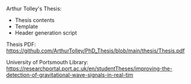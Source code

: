 Arthur Tolley's Thesis:
- Thesis contents
- Template
- Header generation script

Thesis PDF: https://github.com/ArthurTolley/PhD_Thesis/blob/main/thesis/Thesis.pdf

University of Portsmouth Library: https://researchportal.port.ac.uk/en/studentTheses/improving-the-detection-of-gravitational-wave-signals-in-real-tim
